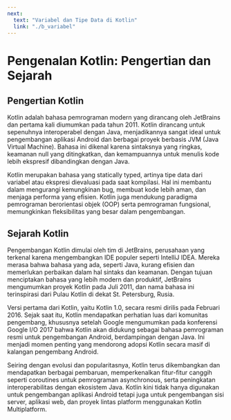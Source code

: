 ```yaml
---
next:
  text: "Variabel dan Tipe Data di Kotlin"
  link: "./b_variabel"
---
```


# Pengenalan Kotlin: Pengertian dan Sejarah

## Pengertian Kotlin

Kotlin adalah bahasa pemrograman modern yang dirancang oleh JetBrains dan pertama kali diumumkan pada tahun 2011. Kotlin dirancang untuk sepenuhnya interoperabel dengan Java, menjadikannya sangat ideal untuk pengembangan aplikasi Android dan berbagai proyek berbasis JVM (Java Virtual Machine). Bahasa ini dikenal karena sintaksnya yang ringkas, keamanan null yang ditingkatkan, dan kemampuannya untuk menulis kode lebih ekspresif dibandingkan dengan Java.

Kotlin merupakan bahasa yang statically typed, artinya tipe data dari variabel atau ekspresi dievaluasi pada saat kompilasi. Hal ini membantu dalam mengurangi kemungkinan bug, membuat kode lebih aman, dan menjaga performa yang efisien. Kotlin juga mendukung paradigma pemrograman berorientasi objek (OOP) serta pemrograman fungsional, memungkinkan fleksibilitas yang besar dalam pengembangan.

## Sejarah Kotlin

Pengembangan Kotlin dimulai oleh tim di JetBrains, perusahaan yang terkenal karena mengembangkan IDE populer seperti IntelliJ IDEA. Mereka merasa bahwa bahasa yang ada, seperti Java, kurang efisien dan memerlukan perbaikan dalam hal sintaks dan keamanan. Dengan tujuan menciptakan bahasa yang lebih modern dan produktif, JetBrains mengumumkan proyek Kotlin pada Juli 2011, dan nama bahasa ini terinspirasi dari Pulau Kotlin di dekat St. Petersburg, Rusia.

Versi pertama dari Kotlin, yaitu Kotlin 1.0, secara resmi dirilis pada Februari 2016. Sejak saat itu, Kotlin mendapatkan perhatian luas dari komunitas pengembang, khususnya setelah Google mengumumkan pada konferensi Google I/O 2017 bahwa Kotlin akan didukung sebagai bahasa pemrograman resmi untuk pengembangan Android, berdampingan dengan Java. Ini menjadi momen penting yang mendorong adopsi Kotlin secara masif di kalangan pengembang Android.

Seiring dengan evolusi dan popularitasnya, Kotlin terus dikembangkan dan mendapatkan berbagai pembaruan, memperkenalkan fitur-fitur canggih seperti coroutines untuk pemrograman asynchronous, serta peningkatan interoperabilitas dengan ekosistem Java. Kotlin kini tidak hanya digunakan untuk pengembangan aplikasi Android tetapi juga untuk pengembangan sisi server, aplikasi web, dan proyek lintas platform menggunakan Kotlin Multiplatform.
